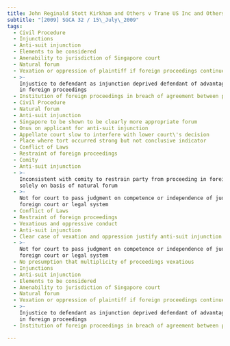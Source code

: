 ```yaml
---
title: John Reginald Stott Kirkham and Others v Trane US Inc and Others
subtitle: "[2009] SGCA 32 / 15\_July\_2009"
tags:
  - Civil Procedure
  - Injunctions
  - Anti-suit injunction
  - Elements to be considered
  - Amenability to jurisdiction of Singapore court
  - Natural forum
  - Vexation or oppression of plaintiff if foreign proceedings continued
  - >-
    Injustice to defendant as injunction deprived defendant of advantages sought
    in foreign proceedings
  - Institution of foreign proceedings in breach of agreement between parties
  - Civil Procedure
  - Natural forum
  - Anti-suit injunction
  - Singapore to be shown to be clearly more appropriate forum
  - Onus on applicant for anti-suit injunction
  - Appellate court slow to interfere with lower court\'s decision
  - Place where tort occurred strong but not conclusive indicator
  - Conflict of Laws
  - Restraint of foreign proceedings
  - Comity
  - Anti-suit injunction
  - >-
    Inconsistent with comity to restrain party from proceeding in foreign court
    solely on basis of natural forum
  - >-
    Not for court to pass judgment on competence or independence of judiciary of
    foreign court or legal system
  - Conflict of Laws
  - Restraint of foreign proceedings
  - Vexatious and oppressive conduct
  - Anti-suit injunction
  - Clear case of vexation and oppression justify anti-suit injunction
  - >-
    Not for court to pass judgment on competence or independence of judiciary of
    foreign court or legal system
  - No presumption that multiplicity of proceedings vexatious
  - Injunctions
  - Anti-suit injunction
  - Elements to be considered
  - Amenability to jurisdiction of Singapore court
  - Natural forum
  - Vexation or oppression of plaintiff if foreign proceedings continued
  - >-
    Injustice to defendant as injunction deprived defendant of advantages sought
    in foreign proceedings
  - Institution of foreign proceedings in breach of agreement between parties

---
```


